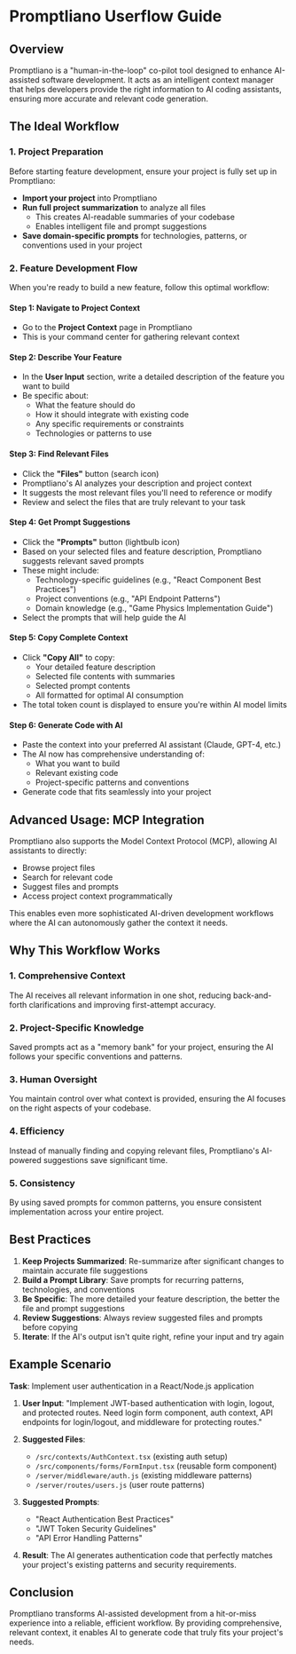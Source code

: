 # Promptliano Userflow Guide

## Overview

Promptliano is a "human-in-the-loop" co-pilot tool designed to enhance AI-assisted software development. It acts as an intelligent context manager that helps developers provide the right information to AI coding assistants, ensuring more accurate and relevant code generation.

## The Ideal Workflow

### 1. Project Preparation

Before starting feature development, ensure your project is fully set up in Promptliano:

- **Import your project** into Promptliano
- **Run full project summarization** to analyze all files
  - This creates AI-readable summaries of your codebase
  - Enables intelligent file and prompt suggestions
- **Save domain-specific prompts** for technologies, patterns, or conventions used in your project

### 2. Feature Development Flow

When you're ready to build a new feature, follow this optimal workflow:

#### Step 1: Navigate to Project Context

- Go to the **Project Context** page in Promptliano
- This is your command center for gathering relevant context

#### Step 2: Describe Your Feature

- In the **User Input** section, write a detailed description of the feature you want to build
- Be specific about:
  - What the feature should do
  - How it should integrate with existing code
  - Any specific requirements or constraints
  - Technologies or patterns to use

#### Step 3: Find Relevant Files

- Click the **"Files"** button (search icon)
- Promptliano's AI analyzes your description and project context
- It suggests the most relevant files you'll need to reference or modify
- Review and select the files that are truly relevant to your task

#### Step 4: Get Prompt Suggestions

- Click the **"Prompts"** button (lightbulb icon)
- Based on your selected files and feature description, Promptliano suggests relevant saved prompts
- These might include:
  - Technology-specific guidelines (e.g., "React Component Best Practices")
  - Project conventions (e.g., "API Endpoint Patterns")
  - Domain knowledge (e.g., "Game Physics Implementation Guide")
- Select the prompts that will help guide the AI

#### Step 5: Copy Complete Context

- Click **"Copy All"** to copy:
  - Your detailed feature description
  - Selected file contents with summaries
  - Selected prompt contents
  - All formatted for optimal AI consumption
- The total token count is displayed to ensure you're within AI model limits

#### Step 6: Generate Code with AI

- Paste the context into your preferred AI assistant (Claude, GPT-4, etc.)
- The AI now has comprehensive understanding of:
  - What you want to build
  - Relevant existing code
  - Project-specific patterns and conventions
- Generate code that fits seamlessly into your project

## Advanced Usage: MCP Integration

Promptliano also supports the Model Context Protocol (MCP), allowing AI assistants to directly:

- Browse project files
- Search for relevant code
- Suggest files and prompts
- Access project context programmatically

This enables even more sophisticated AI-driven development workflows where the AI can autonomously gather the context it needs.

## Why This Workflow Works

### 1. **Comprehensive Context**

The AI receives all relevant information in one shot, reducing back-and-forth clarifications and improving first-attempt accuracy.

### 2. **Project-Specific Knowledge**

Saved prompts act as a "memory bank" for your project, ensuring the AI follows your specific conventions and patterns.

### 3. **Human Oversight**

You maintain control over what context is provided, ensuring the AI focuses on the right aspects of your codebase.

### 4. **Efficiency**

Instead of manually finding and copying relevant files, Promptliano's AI-powered suggestions save significant time.

### 5. **Consistency**

By using saved prompts for common patterns, you ensure consistent implementation across your entire project.

## Best Practices

1. **Keep Projects Summarized**: Re-summarize after significant changes to maintain accurate file suggestions
2. **Build a Prompt Library**: Save prompts for recurring patterns, technologies, and conventions
3. **Be Specific**: The more detailed your feature description, the better the file and prompt suggestions
4. **Review Suggestions**: Always review suggested files and prompts before copying
5. **Iterate**: If the AI's output isn't quite right, refine your input and try again

## Example Scenario

**Task**: Implement user authentication in a React/Node.js application

1. **User Input**: "Implement JWT-based authentication with login, logout, and protected routes. Need login form component, auth context, API endpoints for login/logout, and middleware for protecting routes."

2. **Suggested Files**:

   - `/src/contexts/AuthContext.tsx` (existing auth setup)
   - `/src/components/forms/FormInput.tsx` (reusable form component)
   - `/server/middleware/auth.js` (existing middleware patterns)
   - `/server/routes/users.js` (user route patterns)

3. **Suggested Prompts**:

   - "React Authentication Best Practices"
   - "JWT Token Security Guidelines"
   - "API Error Handling Patterns"

4. **Result**: The AI generates authentication code that perfectly matches your project's existing patterns and security requirements.

## Conclusion

Promptliano transforms AI-assisted development from a hit-or-miss experience into a reliable, efficient workflow. By providing comprehensive, relevant context, it enables AI to generate code that truly fits your project's needs.
